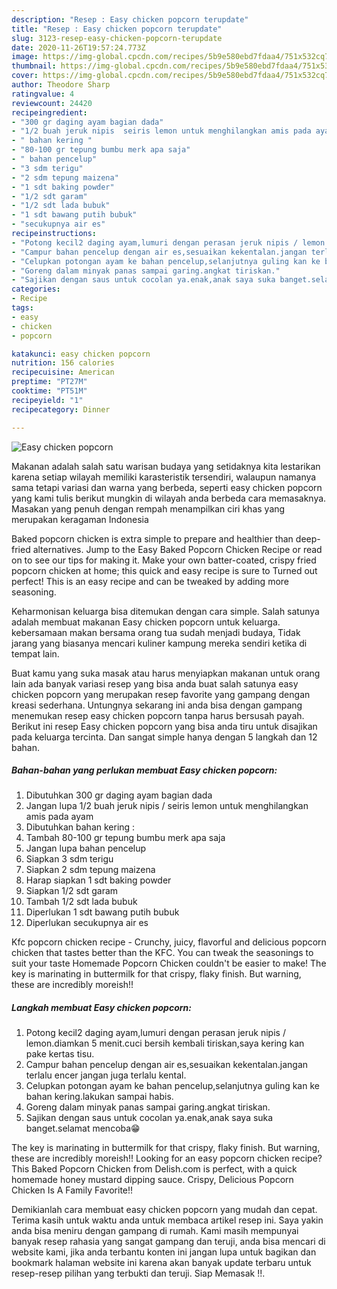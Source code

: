 ```yaml
---
description: "Resep : Easy chicken popcorn terupdate"
title: "Resep : Easy chicken popcorn terupdate"
slug: 3123-resep-easy-chicken-popcorn-terupdate
date: 2020-11-26T19:57:24.773Z
image: https://img-global.cpcdn.com/recipes/5b9e580ebd7fdaa4/751x532cq70/easy-chicken-popcorn-foto-resep-utama.jpg
thumbnail: https://img-global.cpcdn.com/recipes/5b9e580ebd7fdaa4/751x532cq70/easy-chicken-popcorn-foto-resep-utama.jpg
cover: https://img-global.cpcdn.com/recipes/5b9e580ebd7fdaa4/751x532cq70/easy-chicken-popcorn-foto-resep-utama.jpg
author: Theodore Sharp
ratingvalue: 4
reviewcount: 24420
recipeingredient:
- "300 gr daging ayam bagian dada"
- "1/2 buah jeruk nipis  seiris lemon untuk menghilangkan amis pada ayam"
- " bahan kering "
- "80-100 gr tepung bumbu merk apa saja"
- " bahan pencelup"
- "3 sdm terigu"
- "2 sdm tepung maizena"
- "1 sdt baking powder"
- "1/2 sdt garam"
- "1/2 sdt lada bubuk"
- "1 sdt bawang putih bubuk"
- "secukupnya air es"
recipeinstructions:
- "Potong kecil2 daging ayam,lumuri dengan perasan jeruk nipis / lemon.diamkan 5 menit.cuci bersih kembali tiriskan,saya kering kan pake kertas tisu."
- "Campur bahan pencelup dengan air es,sesuaikan kekentalan.jangan terlalu encer jangan juga terlalu kental."
- "Celupkan potongan ayam ke bahan pencelup,selanjutnya guling kan ke bahan kering.lakukan sampai habis."
- "Goreng dalam minyak panas sampai garing.angkat tiriskan."
- "Sajikan dengan saus untuk cocolan ya.enak,anak saya suka banget.selamat mencoba😁"
categories:
- Recipe
tags:
- easy
- chicken
- popcorn

katakunci: easy chicken popcorn 
nutrition: 156 calories
recipecuisine: American
preptime: "PT27M"
cooktime: "PT51M"
recipeyield: "1"
recipecategory: Dinner

---
```



![Easy chicken popcorn](https://img-global.cpcdn.com/recipes/5b9e580ebd7fdaa4/751x532cq70/easy-chicken-popcorn-foto-resep-utama.jpg)

Makanan adalah salah satu warisan budaya yang setidaknya kita lestarikan karena setiap wilayah memiliki karasteristik tersendiri, walaupun namanya sama tetapi variasi dan warna yang berbeda, seperti easy chicken popcorn yang kami tulis berikut mungkin di wilayah anda berbeda cara memasaknya. Masakan yang penuh dengan rempah menampilkan ciri khas yang merupakan keragaman Indonesia

Baked popcorn chicken is extra simple to prepare and healthier than deep-fried alternatives. Jump to the Easy Baked Popcorn Chicken Recipe or read on to see our tips for making it. Make your own batter-coated, crispy fried popcorn chicken at home; this quick and easy recipe is sure to Turned out perfect! This is an easy recipe and can be tweaked by adding more seasoning.

Keharmonisan keluarga bisa ditemukan dengan cara simple. Salah satunya adalah membuat makanan Easy chicken popcorn untuk keluarga. kebersamaan makan bersama orang tua sudah menjadi budaya, Tidak jarang yang biasanya mencari kuliner kampung mereka sendiri ketika di tempat lain.

Buat kamu yang suka masak atau harus menyiapkan makanan untuk orang lain ada banyak variasi resep yang bisa anda buat salah satunya easy chicken popcorn yang merupakan resep favorite yang gampang dengan kreasi sederhana. Untungnya sekarang ini anda bisa dengan gampang menemukan resep easy chicken popcorn tanpa harus bersusah payah.
Berikut ini resep Easy chicken popcorn yang bisa anda tiru untuk disajikan pada keluarga tercinta. Dan sangat simple hanya dengan 5 langkah dan 12 bahan.


<!--inarticleads1-->

##### Bahan-bahan yang perlukan membuat Easy chicken popcorn:

1. Dibutuhkan 300 gr daging ayam bagian dada
1. Jangan lupa 1/2 buah jeruk nipis / seiris lemon untuk menghilangkan amis pada ayam
1. Dibutuhkan  bahan kering :
1. Tambah 80-100 gr tepung bumbu merk apa saja
1. Jangan lupa  bahan pencelup
1. Siapkan 3 sdm terigu
1. Siapkan 2 sdm tepung maizena
1. Harap siapkan 1 sdt baking powder
1. Siapkan 1/2 sdt garam
1. Tambah 1/2 sdt lada bubuk
1. Diperlukan 1 sdt bawang putih bubuk
1. Diperlukan secukupnya air es


Kfc popcorn chicken recipe - Crunchy, juicy, flavorful and delicious popcorn chicken that tastes better than the KFC. You can tweak the seasonings to suit your taste Homemade Popcorn Chicken couldn&#39;t be easier to make! The key is marinating in buttermilk for that crispy, flaky finish. But warning, these are incredibly moreish!! 

<!--inarticleads2-->

##### Langkah membuat  Easy chicken popcorn:

1. Potong kecil2 daging ayam,lumuri dengan perasan jeruk nipis / lemon.diamkan 5 menit.cuci bersih kembali tiriskan,saya kering kan pake kertas tisu.
1. Campur bahan pencelup dengan air es,sesuaikan kekentalan.jangan terlalu encer jangan juga terlalu kental.
1. Celupkan potongan ayam ke bahan pencelup,selanjutnya guling kan ke bahan kering.lakukan sampai habis.
1. Goreng dalam minyak panas sampai garing.angkat tiriskan.
1. Sajikan dengan saus untuk cocolan ya.enak,anak saya suka banget.selamat mencoba😁


The key is marinating in buttermilk for that crispy, flaky finish. But warning, these are incredibly moreish!! Looking for an easy popcorn chicken recipe? This Baked Popcorn Chicken from Delish.com is perfect, with a quick homemade honey mustard dipping sauce. Crispy, Delicious Popcorn Chicken Is A Family Favorite!! 

Demikianlah cara membuat easy chicken popcorn yang mudah dan cepat. Terima kasih untuk waktu anda untuk membaca artikel resep ini. Saya yakin anda bisa meniru dengan gampang di rumah. Kami masih mempunyai banyak resep rahasia yang sangat gampang dan teruji, anda bisa mencari di website kami, jika anda terbantu konten ini jangan lupa untuk bagikan dan bookmark halaman website ini karena akan banyak update terbaru untuk resep-resep pilihan yang terbukti dan teruji. Siap Memasak !!. 
